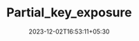 ---
weight: 999
title: "Partial_key_exposure"
description: ""
icon: "article"
date: "2023-12-02T16:53:11+05:30"
lastmod: "2023-12-02T16:53:11+05:30"
draft: true
toc: true
---